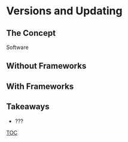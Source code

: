 # Versions and Updating

## The Concept

Software 

## Without Frameworks

## With Frameworks

## Takeaways

- ???

[TOC](TOC.md)